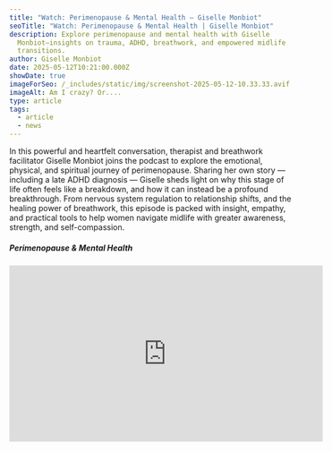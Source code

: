 ```yaml
---
title: "Watch: Perimenopause & Mental Health – Giselle Monbiot"
seoTitle: "Watch: Perimenopause & Mental Health | Giselle Monbiot"
description: Explore perimenopause and mental health with Giselle
  Monbiot—insights on trauma, ADHD, breathwork, and empowered midlife
  transitions.
author: Giselle Monbiot
date: 2025-05-12T10:21:00.000Z
showDate: true
imageForSeo: /_includes/static/img/screenshot-2025-05-12-10.33.33.avif
imageAlt: Am I crazy? Or....
type: article
tags:
  - article
  - news
---
```

In this powerful and heartfelt conversation, therapist and breathwork facilitator Giselle Monbiot joins the podcast to explore the emotional, physical, and spiritual journey of perimenopause. Sharing her own story — including a late ADHD diagnosis — Giselle sheds light on why this stage of life often feels like a breakdown, and how it can instead be a profound breakthrough. From nervous system regulation to relationship shifts, and the healing power of breathwork, this episode is packed with insight, empathy, and practical tools to help women navigate midlife with greater awareness, strength, and self-compassion.


<div class="youtube-embed ">
  <h5 class="text-lg mb-4 font-bold">Perimenopause & Mental Health</h5>
  <iframe width="560" height="315" src="https://www.youtube.com/embed/QKRSzxuHX4U" frameborder="0" allowfullscreen class="max-w-full"></iframe>
</div>
